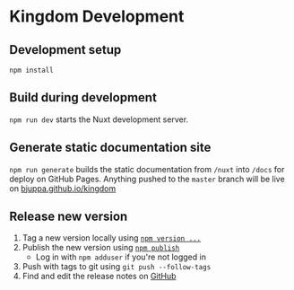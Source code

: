 # Kingdom Development

## Development setup

`npm install`

## Build during development

`npm run dev` starts the Nuxt development server.

## Generate static documentation site

`npm run generate` builds the static documentation from `/nuxt` into `/docs` for deploy on GitHub Pages.
Anything pushed to the `master` branch will be live on [bjuppa.github.io/kingdom](https://bjuppa.github.io/kingdom/)

## Release new version

1. Tag a new version locally using [`npm version ...`](https://docs.npmjs.com/cli/version)
2. Publish the new version using [`npm publish`](https://docs.npmjs.com/getting-started/publishing-npm-packages#how-to-update-the-version-number)
    - Log in with `npm adduser` if you're not logged in
3. Push with tags to git using `git push --follow-tags`
4. Find and edit the release notes on [GitHub](https://github.com/bjuppa/kingdom/releases)
